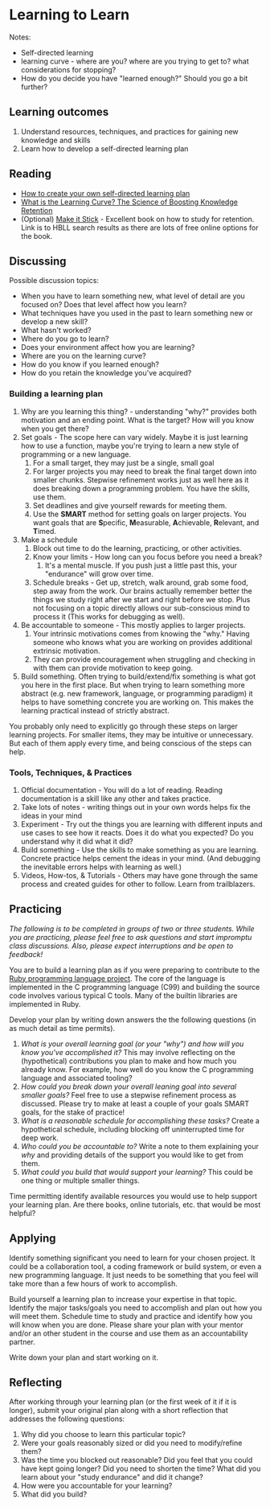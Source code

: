 # Learning to Learn

Notes:
* Self-directed learning
* learning curve -  where are you? where are you trying to get to? what considerations for stopping?
* How do you decide you have "learned enough?" Should you go a bit further?

## Learning outcomes

1. Understand resources, techniques, and practices for gaining new knowledge and skills
2. Learn how to develop a self-directed learning plan

## Reading

* [How to create your own self-directed learning plan](https://www.diygenius.com/how-to-create-a-self-directed-learning-plan/)
* [What is the Learning Curve? The Science of Boosting Knowledge Retention](https://maestrolearning.com/blogs/what-is-the-learning-curve-2/)
* (Optional) [Make it Stick](https://lib.byu.edu/search/byu/search?q=make%20it%20stick&scope=external) - Excellent book on how to study for retention. Link is to HBLL search results as there are lots of free online options for the book.

## Discussing

Possible discussion topics:

* When you have to learn something new, what level of detail are you focused on?  Does that level affect how you learn?
* What techniques have you used in the past to learn something new or develop a new skill?
* What hasn't worked?
* Where do you go to learn?
* Does your environment affect how you are learning?
* Where are you on the learning curve?
* How do you know if you learned enough?
* How do you retain the knowledge you've acquired? 

### Building a learning plan
1. Why are you learning this thing? - understanding "why?" provides both motivation and an ending point.  What is the target?  How will you know when you get there?
2. Set goals - The scope here can vary widely.  Maybe it is just learning how to use a function, maybe you're trying to learn a new style of programming or a new language.  
   1. For a small target, they may just be a single, small goal
   2. For larger projects you may need to break the final target down into smaller chunks.  Stepwise refinement works just as well here as it does breaking down a programming problem.  You have the skills, use them.
   3. Set deadlines and give yourself rewards for meeting them.
   4. Use the **SMART** method for setting goals on larger projects. You want goals that are **S**pecific, **M**easurable, **A**chievable, **R**elevant, and **T**imed.
3. Make a schedule
   1. Block out time to do the learning, practicing, or other activities.
   2. Know your limits - How long can you focus before you need a break?
      1. It's a mental muscle. If you push just a little past this, your "endurance" will grow over time.
   3. Schedule breaks - Get up, stretch, walk around, grab some food, step away from the work.  Our brains actually remember better the things we study right after we start and right before we stop.  Plus not focusing on a topic directly allows our sub-conscious mind to process it (This works for debugging as well).
4. Be accountable to someone - This mostly applies to larger projects.  
   1. Your intrinsic motivations comes from knowing the "why." Having someone who knows what you are working on provides additional extrinsic motivation. 
   2. They can provide encouragement when struggling and checking in with them can provide motivation to keep going. 
5. Build something.  Often trying to build/extend/fix something is what got you here in the first place.  But when trying to learn something more abstract (e.g. new framework, language, or programming paradigm) it helps to have something concrete you are working on.  This makes the learning practical instead of strictly abstract.

You probably only need to explicitly go through these steps on larger learning projects.  For smaller items, they may be intuitive or unnecessary.  But each of them apply every time, and being conscious of the steps can help.

### Tools, Techniques, & Practices
1. Official documentation - You will do a lot of reading.  Reading documentation is a skill like any other and takes practice.
2. Take lots of notes - writing things out in your own words helps fix the ideas in your mind
3. Experiment - Try out the things you are learning with different inputs and use cases to see how it reacts.  Does it do what you expected?  Do you understand why it did what it did?
4. Build something - Use the skills to make something as you are learning.  Concrete practice helps cement the ideas in your mind. (And debugging the inevitable errors helps with learning as well.)
5. Videos, How-tos, & Tutorials - Others may have gone through the same process and created guides for other to follow. Learn from trailblazers.

## Practicing

*The following is to be completed in groups of two or three students. While you are practicing, please feel free to ask questions and start impromptu class discussions. Also, please expect interruptions and be open to feedback!*

You are to build a learning plan as if you were preparing to contribute to the [Ruby programming language project](https://www.ruby-lang.org/en/). The core of the language is implemented in the C programming language (C99) and building the source code involves various typical C tools. Many of the builtin libraries are implemented in Ruby. 

Develop your plan by writing down answers the the following questions (in as much detail as time permits).

1. *What is your overall learning goal (or your "why") and how will you know you've accomplished it?* This may involve reflecting on the (hypothetical) contributions you plan to make and how much you already know. For example, how well do you know the C programming language and associated tooling?
2. *How could you break down your overall leaning goal into several smaller goals?* Feel free to use a stepwise refinement process as discussed. Please try to make at least a couple of your goals SMART goals, for the stake of practice!
3. *What is a reasonable schedule for accomplishing these tasks?* Create a hypothetical schedule, including blocking off uninterrupted time for deep work.
4. *Who could you be accountable to?* Write a note to them explaining your *why* and providing details of the support you would like to get from them.
5. *What could you build that would support your learning?* This could be one thing or multiple smaller things.

Time permitting identify available resources you would use to help support your learning plan. Are there books, online tutorials, etc. that would be most helpful?

## Applying

Identify something significant you need to learn for your chosen project.  It could be a collaboration tool, a coding framework or build system, or even a new programming language.  It just needs to be something that you feel will take more than a few hours of work to accomplish.

Build yourself a learning plan to increase your expertise in that topic.  Identify the major tasks/goals you need to accomplish and plan out how you will meet them.  Schedule time to study and practice and identify how you will know when you are done. Please share your plan with your mentor and/or an other student in the course and use them as an accountability partner.

Write down your plan and start working on it.

## Reflecting

After working through your learning plan (or the first week of it if it is longer), submit your original plan along with a short reflection that addresses the following questions:

1. Why did you choose to learn this particular topic?
2. Were your goals reasonably sized or did you need to modify/refine them?
3. Was the time you blocked out reasonable? Did you feel that you could have kept going longer? Did you need to shorten the time?  What did you learn about your "study endurance" and did it change?
4. How were you accountable for your learning?
5. What did you build?
